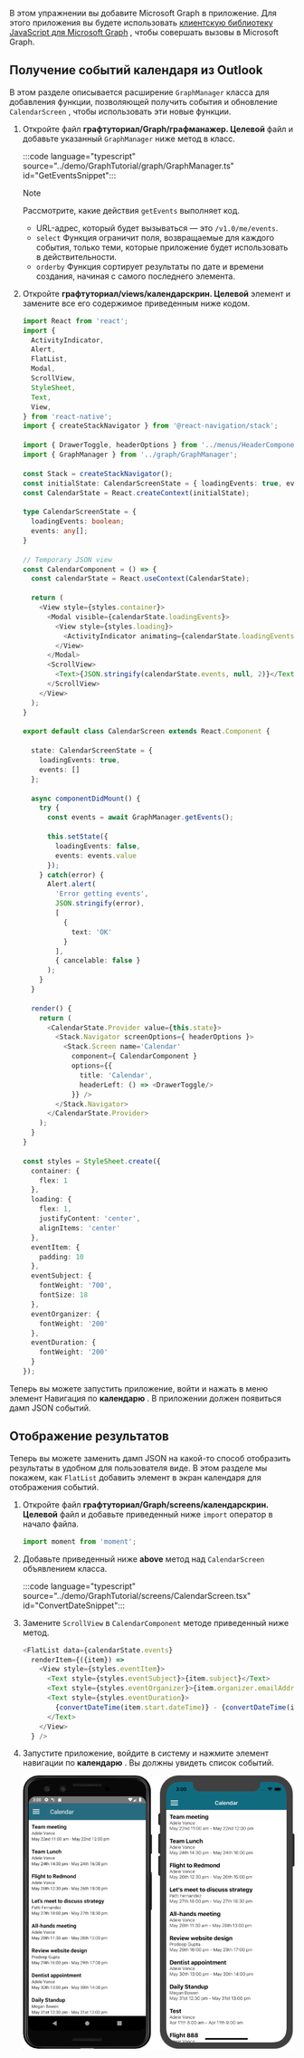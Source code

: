 <!-- markdownlint-disable MD002 MD041 -->

В этом упражнении вы добавите Microsoft Graph в приложение. Для этого приложения вы будете использовать [клиентскую библиотеку JavaScript для Microsoft Graph](https://github.com/microsoftgraph/msgraph-sdk-javascript) , чтобы совершать вызовы в Microsoft Graph.

## <a name="get-calendar-events-from-outlook"></a>Получение событий календаря из Outlook

В этом разделе описывается расширение `GraphManager` класса для добавления функции, позволяющей получить события и обновление `CalendarScreen` , чтобы использовать эти новые функции.

1. Откройте файл **графтуториал/Graph/графманажер. Целевой** файл и добавьте указанный `GraphManager` ниже метод в класс.

    :::code language="typescript" source="../demo/GraphTutorial/graph/GraphManager.ts" id="GetEventsSnippet":::

    > [!NOTE]
    > Рассмотрите, какие действия `getEvents` выполняет код.
    >
    > - URL-адрес, который будет вызываться — это `/v1.0/me/events`.
    > - `select` Функция ограничит поля, возвращаемые для каждого события, только теми, которые приложение будет использовать в действительности.
    > - `orderby` Функция сортирует результаты по дате и времени создания, начиная с самого последнего элемента.

1. Откройте **графтуториал/views/календарскрин. Целевой** элемент и замените все его содержимое приведенным ниже кодом.

    ```typescript
    import React from 'react';
    import {
      ActivityIndicator,
      Alert,
      FlatList,
      Modal,
      ScrollView,
      StyleSheet,
      Text,
      View,
    } from 'react-native';
    import { createStackNavigator } from '@react-navigation/stack';

    import { DrawerToggle, headerOptions } from '../menus/HeaderComponents';
    import { GraphManager } from '../graph/GraphManager';

    const Stack = createStackNavigator();
    const initialState: CalendarScreenState = { loadingEvents: true, events: []};
    const CalendarState = React.createContext(initialState);

    type CalendarScreenState = {
      loadingEvents: boolean;
      events: any[];
    }

    // Temporary JSON view
    const CalendarComponent = () => {
      const calendarState = React.useContext(CalendarState);

      return (
        <View style={styles.container}>
          <Modal visible={calendarState.loadingEvents}>
            <View style={styles.loading}>
              <ActivityIndicator animating={calendarState.loadingEvents} size='large' />
            </View>
          </Modal>
          <ScrollView>
            <Text>{JSON.stringify(calendarState.events, null, 2)}</Text>
          </ScrollView>
        </View>
      );
    }

    export default class CalendarScreen extends React.Component {

      state: CalendarScreenState = {
        loadingEvents: true,
        events: []
      };

      async componentDidMount() {
        try {
          const events = await GraphManager.getEvents();

          this.setState({
            loadingEvents: false,
            events: events.value
          });
        } catch(error) {
          Alert.alert(
            'Error getting events',
            JSON.stringify(error),
            [
              {
                text: 'OK'
              }
            ],
            { cancelable: false }
          );
        }
      }

      render() {
        return (
          <CalendarState.Provider value={this.state}>
            <Stack.Navigator screenOptions={ headerOptions }>
              <Stack.Screen name='Calendar'
                component={ CalendarComponent }
                options={{
                  title: 'Calendar',
                  headerLeft: () => <DrawerToggle/>
                }} />
            </Stack.Navigator>
          </CalendarState.Provider>
        );
      }
    }

    const styles = StyleSheet.create({
      container: {
        flex: 1
      },
      loading: {
        flex: 1,
        justifyContent: 'center',
        alignItems: 'center'
      },
      eventItem: {
        padding: 10
      },
      eventSubject: {
        fontWeight: '700',
        fontSize: 18
      },
      eventOrganizer: {
        fontWeight: '200'
      },
      eventDuration: {
        fontWeight: '200'
      }
    });
    ```

Теперь вы можете запустить приложение, войти и нажать в меню элемент Навигация по **календарю** . В приложении должен появиться дамп JSON событий.

## <a name="display-the-results"></a>Отображение результатов

Теперь вы можете заменить дамп JSON на какой-то способ отобразить результаты в удобном для пользователя виде. В этом разделе мы покажем, как `FlatList` добавить элемент в экран календаря для отображения событий.

1. Откройте файл **графтуториал/Graph/screens/календарскрин. Целевой** файл и добавьте приведенный ниже `import` оператор в начало файла.

    ```typescript
    import moment from 'moment';
    ```

1. Добавьте приведенный ниже **above** метод над `CalendarScreen` объявлением класса.

    :::code language="typescript" source="../demo/GraphTutorial/screens/CalendarScreen.tsx" id="ConvertDateSnippet":::

1. Замените `ScrollView` в `CalendarComponent` методе приведенный ниже метод.

    ```typescript
    <FlatList data={calendarState.events}
      renderItem={({item}) =>
        <View style={styles.eventItem}>
          <Text style={styles.eventSubject}>{item.subject}</Text>
          <Text style={styles.eventOrganizer}>{item.organizer.emailAddress.name}</Text>
          <Text style={styles.eventDuration}>
            {convertDateTime(item.start.dateTime)} - {convertDateTime(item.end.dateTime)}
          </Text>
        </View>
      } />
    ```

1. Запустите приложение, войдите в систему и нажмите элемент навигации по **календарю** . Вы должны увидеть список событий.

    ![Снимок экрана с таблицей событий](./images/calendar-list.png)
